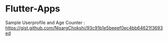 # Flutter-Apps

Sample Userprofile and Age Counter : https://gist.github.com/NisargChokshi/93c91b1e5beeef0ec4bb64621f3693ed
